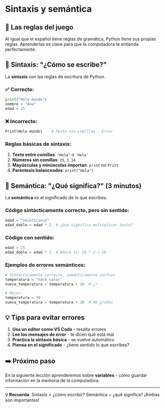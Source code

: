 # Sintaxis y semántica

## 🎯 Las reglas del juego 

Al igual que el español tiene reglas de gramática, Python tiene sus propias reglas. Aprenderlas es clave para que la computadora te entienda perfectamente.

## 📝 Sintaxis: "¿Cómo se escribe?"

La **sintaxis** son las reglas de escritura de Python.

### ✅ Correcto:

```python
print("Hola mundo")
nombre = "Ana"
edad = 25
```

### ❌ Incorrecto:

```python
Print(Hola mundo)    # Texto sin comillas - Error
```

### Reglas básicas de sintaxis:

1. **Texto entre comillas**: `"Hola"` o `'Hola'`
2. **Números sin comillas**: `25`, `3.14`
3. **Mayúsculas y minúsculas importan**: `print` no `Print`
4. **Paréntesis balanceados**: `print("Hola")`

## 🧠 Semántica: "¿Qué significa?" (3 minutos)

La **semántica** es el significado de lo que escribes.

### Código sintácticamente correcto, pero sin sentido:

```python
edad = "veinticinco"
edad_doble = edad * 2  # ¿Qué significa multiplicar texto?
```

### Código con sentido:

```python
edad = 25
edad_doble = edad * 2  # Ahora sí: 25 * 2 = 50
```

### Ejemplos de errores semánticos:

```python
# Sintácticamente correcto, semánticamente confuso
temperatura = "hace calor"
nueva_temperatura = temperatura + 10  # ¿?

# Mejor:
temperatura = 30
nueva_temperatura = temperatura + 10  # 40 grados
```


## 💡 Tips para evitar errores

1. **Usa un editor como VS Code** - resalta errores
2. **Lee los mensajes de error** - te dicen qué está mal
3. **Practica la sintaxis básica** - se vuelve automático
4. **Piensa en el significado** - ¿tiene sentido lo que escribes?

## ➡️ Próximo paso

En la siguiente lección aprenderemos sobre **variables** - cómo guardar información en la memoria de la computadora.

---

**💡 Recuerda**: Sintaxis = ¿cómo escribir? Semántica = ¿qué significa? ¡Ambas son importantes!
